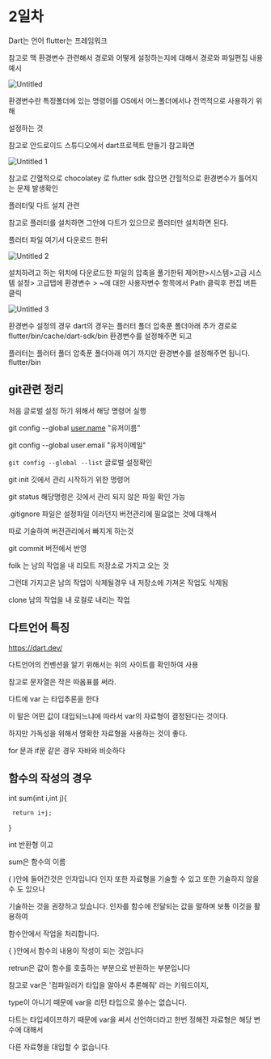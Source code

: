 # 2일차

Dart는 언어
flutter는 프레임워크

참고로 맥 환경변수 관련해서 경로와 어떻게 설정하는지에 대해서 경로와
파일편집 내용 예시


![Untitled](https://github.com/happysong3914/TIL/assets/130008915/18c48c9a-ef88-4dee-b83f-c42a723dc0b8)


환경변수란 특정폴더에 있는 명령어를 OS에서 어느폴더에서나 전역적으로 사용하기 위해 

설정하는 것

참고로 안드로이드 스튜디오에서 dart프로젝트 만들기 참고화면

![Untitled 1](https://github.com/happysong3914/TIL/assets/130008915/3626e82a-be02-4e89-9075-7b39fbd41cec)


참고로 간혈적으로 chocolatey 로 flutter sdk 잡으면 간헐적으로 환경변수가 틀어지는 문제 발생확인

플러터및 다트 설치 관련 

참고로 플러터를 설치하면 그안에 다트가 있으므로 플러터만 설치하면 된다.

플러터 파일 여기서 다운로드 한뒤

![Untitled 2](https://github.com/happysong3914/TIL/assets/130008915/5fe0c0a3-99e8-4932-bf0d-aedda097bfed)



설치하려고 하는 위치에 다운로드한 파일의 압축을 풀기한뒤
제어판>시스템>고급 시스템 설정> 고급탭에 환경변수 > ~에 대한 사용자변수
항목에서 Path 클릭후  편집 버튼 클릭

![Untitled 3](https://github.com/happysong3914/TIL/assets/130008915/ae2cd9a0-9a06-4838-b7d2-58ad383cc46e)



환경변수 설정의 경우 dart의 경우는 플러터 폴더 압축푼 폴더아래 추가 경로로 flutter/bin/cache/dart-sdk/bin 환경변수를 설정해주면 되고

플러터는 플러터 폴더 압축푼 폴더아래 여기 까지만 환경변수를 설정해주면 됩니다.
flutter/bin

## git관련 정리 

처음 글로벌 설정 하기 위해서 해당 명령어 실행

git config --global [user.name](http://user.name/) "유저이름"

git config --global user.email "유저이메일"

 `git config --global --list`  글로벌 설정확인

git init  깃에서 관리 시작하기 위한 명령어 

git status 해당명령은 깃에서 관리 되지 않은 파일 확인 가능

.gitignore 파일은 설정파일 이라던지 버전관리에 필요없는 것에 대해서 

따로 기술하여 버전관리에서 빠지게 하는것

git commit 버전에서 반영

folk 는 남의 작업을 내 리모트 저장소로 가지고 오는 것

그런데 가지고온 남의 작업이 삭제될경우  내 저장소에 가져온 작업도 삭제됨

 clone 남의 작업을 내 로컬로 내리는 작업

## 다트언어 특징

https://dart.dev/

다트언어의 컨벤션을 알기 위해서는 위의 사이트를 확인하여 사용

참고로 문자열은 작은 따옴표를 써라.

다트에 var 는 타입추론을 한다 

이 말은 어떤 값이 대입되느냐에 따라서 var의 자료형이 결정된다는 것이다.

하지만 가독성을 위해서 명확한 자료형을 사용하는 것이 좋다.

for 문과 if문 같은 경우 자바와 비슷하다

## 함수의 작성의 경우 

int sum(int i,int j){

     return i+j;

}

int 반환형 이고 

sum은 함수의 이름 

( )안에 들어간것은 인자입니다 인자 또한 자료형을 기술할 수 있고 또한 기술하지 않을 수 도 있으나 

기술하는 것을 권장하고 있습니다. 인자를 함수에 전달되는 값을 말하며 보통 이것을 활용하여 

함수안에서 작업을 처리합니다.

{ }안에서 함수의 내용이 작성이 되는 것입니다 

retrun은 값이 함수를 호출하는 부분으로 반환하는 부분입니다

참고로 var은 '컴파일러가 타입을 알아서 추론해줘' 라는 키워드이지, 

type이 아니기 때문에 var을 리턴 타입으로 쓸수는 없습니다.

다트는 타입세이프하기 때문에  var을 써서 선언하더라고 한번 정해진 자료형은 해당 변수에 대해서 

다른 자료형을 대입할 수 없습니다.
